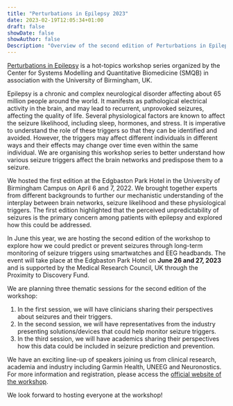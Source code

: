```yaml
---
title: "Perturbations in Epilepsy 2023"
date: 2023-02-19T12:05:34+01:00
draft: false
showDate: false
showAuthor: false
Description: "Overview of the second edition of Perturbations in Epilepsy workshop"
---
```

[Perturbations in Epilepsy](https://www.birmingham.ac.uk/research/systems-modelling-and-quantitative-biomedicine/events.aspx) is a hot-topics workshop series organized by the Center for Systems Modelling and Quantitative Biomedicine (SMQB) in association with the University of Birmingham, UK.

Epilepsy is a chronic and complex neurological disorder affecting about 65 million people around the world. It manifests as pathological electrical activity in the brain, and may lead to recurrent, unprovoked seizures, affecting the quality of life. Several physiological factors are known to affect the seizure likelihood, including sleep, hormones, and stress. It is imperative to understand the role of these triggers so that they can be identified and avoided. However, the triggers may affect different individuals in different ways and their effects may change over time even within the same individual. We are organising this workshop series to better understand how various seizure triggers affect the brain networks and predispose them to a seizure.

We hosted the first edition at the Edgbaston Park Hotel in the University of Birmingham Campus on April 6 and 7, 2022. We brought together experts from different backgrounds to further our mechanistic understanding of the interplay between brain networks, seizure likelihood and these physiological triggers.
The first edition highlighted that the perceived unpredictability of seizures is the primary concern among patients with epilepsy and explored how this could be addressed. 

In June this year, we are hosting the second edition of the workshop to explore how we could predict or prevent seizures through long-term monitoring of seizure triggers using smartwatches and EEG headbands. The event will take place at the Edgbaston Park Hotel on **June 26 and 27, 2023** and is supported by the Medical Research Council, UK through the Proximity to Discovery Fund.

We are planning three thematic sessions for the second edition of the workshop: 
1.	In the first session, we will have clinicians sharing their perspectives about seizures and their triggers. 
2.	In the second session, we will have representatives from the industry presenting solutions/devices that could help monitor seizure triggers.  
3.	In the third session, we will have academics sharing their perspectives how this data could be included in seizure prediction and prevention.

We have an exciting line-up of speakers joining us from clinical research, academia and industry including Garmin Health, UNEEG and Neuronostics. For more information and registration, please access the [official website of the workshop](https://www.birmingham.ac.uk/research/systems-modelling-and-quantitative-biomedicine/events.aspx).

We look forward to hosting everyone at the workshop!